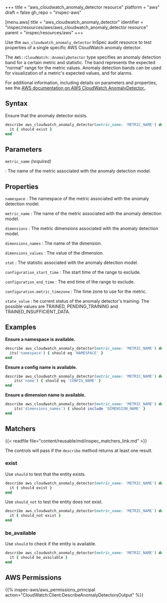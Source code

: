 +++
title = "aws_cloudwatch_anomaly_detector resource"
platform = "aws"
draft = false
gh_repo = "inspec-aws"

[menu.aws]
title = "aws_cloudwatch_anomaly_detector"
identifier = "inspec/resources/aws/aws_cloudwatch_anomaly_detector resource"
parent = "inspec/resources/aws"
+++

Use the `aws_cloudwatch_anomaly_detector` InSpec audit resource to test properties of a single specific AWS CloudWatch anomaly detector.

The `AWS::CloudWatch::AnomalyDetector` type specifies an anomaly detection band for a certain metric and statistic. The band represents the expected "normal" range for the metric values. Anomaly detection bands can be used for visualization of a metric's expected values, and for alarms.

For additional information, including details on parameters and properties, see the [AWS documentation on AWS CloudWatch AnomalyDetector.](https://docs.aws.amazon.com/AWSCloudFormation/latest/UserGuide/aws-resource-cloudwatch-anomalydetector.html).

## Syntax

Ensure that the anomaly detector exists.

```ruby
describe aws_cloudwatch_anomaly_detector(metric_name: 'METRIC_NAME') do
  it { should exist }
end
```

## Parameters

`metric_name` _(required)_

: The name of the metric associated with the anomaly detection model.

## Properties

`namespace`
: The namespace of the metric associated with the anomaly detection model.

`metric_name`
: The name of the metric associated with the anomaly detection model.

`dimensions`
: The metric dimensions associated with the anomaly detection model.

`dimensions_names`
: The name of the dimension.

`dimensions_values`
: The value of the dimension.

`stat`
: The statistic associated with the anomaly detection model.

`configuration_start_time`
: The start time of the range to exclude.

`configuration_end_time`
: The end time of the range to exclude.

`configuration.metric_timezone`
: The time zone to use for the metric.

`state_value`
: he current status of the anomaly detector's training. The possible values are TRAINED, PENDING_TRAINING and TRAINED_INSUFFICIENT_DATA.

## Examples

**Ensure a namespace is available.**

```ruby
describe aws_cloudwatch_anomaly_detector(metric_name: 'METRIC_NAME') do
  its('namespace') { should eq 'NAMESPACE' }
end
```

**Ensure a config name is available.**

```ruby
describe aws_cloudwatch_anomaly_detector(metric_name: 'METRIC_NAME') do
    its('name') { should eq 'CONFIG_NAME' }
end
```

**Ensure a dimension name is available.**

```ruby
describe aws_cloudwatch_anomaly_detector(metric_name: 'METRIC_NAME') do
    its('dimensions_names') { should include 'DIMENSION_NAME' }
end
```

## Matchers

{{< readfile file="content/reusable/md/inspec_matchers_link.md" >}}

The controls will pass if the `describe` method returns at least one result.

### exist

Use `should` to test that the entity exists.

```ruby
describe aws_cloudwatch_anomaly_detector(metric_name: 'METRIC_NAME') do
  it { should exist }
end
```

Use `should_not` to test the entity does not exist.

```ruby
describe aws_cloudwatch_anomaly_detector(metric_name: 'METRIC_NAME') do
  it { should_not exist }
end
```

### be_available

Use `should` to check if the entity is available.

```ruby
describe aws_cloudwatch_anomaly_detector(metric_name: 'METRIC_NAME') do
  it { should be_available }
end
```

## AWS Permissions

{{% inspec-aws/aws_permissions_principal action="CloudWatch:Client:DescribeAnomalyDetectorsOutput" %}}

